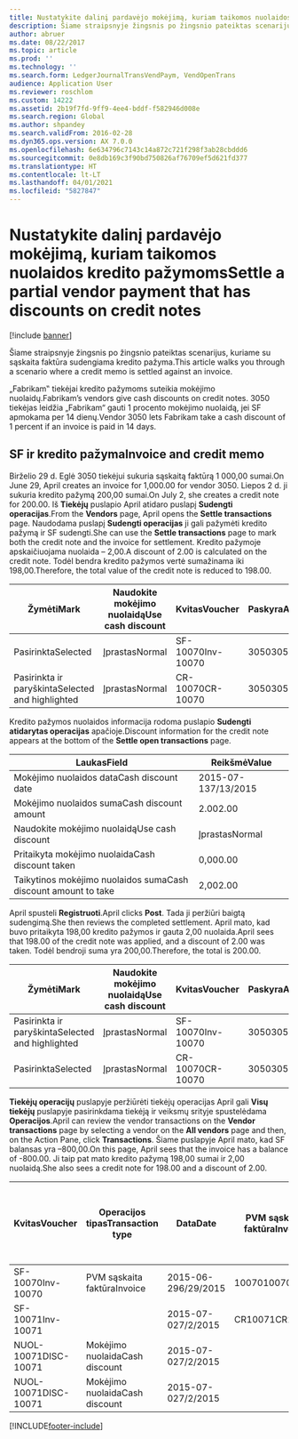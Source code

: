 ```yaml
---
title: Nustatykite dalinį pardavėjo mokėjimą, kuriam taikomos nuolaidos kredito pažymoms
description: Šiame straipsnyje žingsnis po žingsnio pateiktas scenarijus, kuriame su sąskaita faktūra sudengiama kredito pažyma.
author: abruer
ms.date: 08/22/2017
ms.topic: article
ms.prod: ''
ms.technology: ''
ms.search.form: LedgerJournalTransVendPaym, VendOpenTrans
audience: Application User
ms.reviewer: roschlom
ms.custom: 14222
ms.assetid: 2b19f7fd-9ff9-4ee4-bddf-f582946d008e
ms.search.region: Global
ms.author: shpandey
ms.search.validFrom: 2016-02-28
ms.dyn365.ops.version: AX 7.0.0
ms.openlocfilehash: 6e634796c7143c14a872c721f298f3ab28cbddd6
ms.sourcegitcommit: 0e8db169c3f90bd750826af76709ef5d621fd377
ms.translationtype: HT
ms.contentlocale: lt-LT
ms.lasthandoff: 04/01/2021
ms.locfileid: "5827847"
---
```

# <a name="settle-a-partial-vendor-payment-that-has-discounts-on-credit-notes"></a><span data-ttu-id="4df26-103">Nustatykite dalinį pardavėjo mokėjimą, kuriam taikomos nuolaidos kredito pažymoms</span><span class="sxs-lookup"><span data-stu-id="4df26-103">Settle a partial vendor payment that has discounts on credit notes</span></span>

[!include [banner](../includes/banner.md)]

<span data-ttu-id="4df26-104">Šiame straipsnyje žingsnis po žingsnio pateiktas scenarijus, kuriame su sąskaita faktūra sudengiama kredito pažyma.</span><span class="sxs-lookup"><span data-stu-id="4df26-104">This article walks you through a scenario where a credit memo is settled against an invoice.</span></span>

<span data-ttu-id="4df26-105">„Fabrikam‟ tiekėjai kredito pažymoms suteikia mokėjimo nuolaidų.</span><span class="sxs-lookup"><span data-stu-id="4df26-105">Fabrikam’s vendors give cash discounts on credit notes.</span></span> <span data-ttu-id="4df26-106">3050 tiekėjas leidžia „Fabrikam“ gauti 1 procento mokėjimo nuolaidą, jei SF apmokama per 14 dienų.</span><span class="sxs-lookup"><span data-stu-id="4df26-106">Vendor 3050 lets Fabrikam take a cash discount of 1 percent if an invoice is paid in 14 days.</span></span>

## <a name="invoice-and-credit-memo"></a><span data-ttu-id="4df26-107">SF ir kredito pažyma</span><span class="sxs-lookup"><span data-stu-id="4df26-107">Invoice and credit memo</span></span>
<span data-ttu-id="4df26-108">Birželio 29 d. Eglė 3050 tiekėjui sukuria sąskaitą faktūrą 1 000,00 sumai.</span><span class="sxs-lookup"><span data-stu-id="4df26-108">On June 29, April creates an invoice for 1,000.00 for vendor 3050.</span></span> <span data-ttu-id="4df26-109">Liepos 2 d. ji sukuria kredito pažymą 200,00 sumai.</span><span class="sxs-lookup"><span data-stu-id="4df26-109">On July 2, she creates a credit note for 200.00.</span></span> <span data-ttu-id="4df26-110">Iš **Tiekėjų** puslapio April atidaro puslapį **Sudengti operacijas**.</span><span class="sxs-lookup"><span data-stu-id="4df26-110">From the **Vendors** page, April opens the **Settle transactions** page.</span></span> <span data-ttu-id="4df26-111">Naudodama puslapį **Sudengti operacijas** ji gali pažymėti kredito pažymą ir SF sudengti.</span><span class="sxs-lookup"><span data-stu-id="4df26-111">She can use the **Settle transactions** page to mark both the credit note and the invoice for settlement.</span></span> <span data-ttu-id="4df26-112">Kredito pažymoje apskaičiuojama nuolaida – 2,00.</span><span class="sxs-lookup"><span data-stu-id="4df26-112">A discount of 2.00 is calculated on the credit note.</span></span> <span data-ttu-id="4df26-113">Todėl bendra kredito pažymos vertė sumažinama iki 198,00.</span><span class="sxs-lookup"><span data-stu-id="4df26-113">Therefore, the total value of the credit note is reduced to 198.00.</span></span>

| <span data-ttu-id="4df26-114">Žymėti</span><span class="sxs-lookup"><span data-stu-id="4df26-114">Mark</span></span>                     | <span data-ttu-id="4df26-115">Naudokite mokėjimo nuolaidą</span><span class="sxs-lookup"><span data-stu-id="4df26-115">Use cash discount</span></span> | <span data-ttu-id="4df26-116">Kvitas</span><span class="sxs-lookup"><span data-stu-id="4df26-116">Voucher</span></span>   | <span data-ttu-id="4df26-117">Paskyra</span><span class="sxs-lookup"><span data-stu-id="4df26-117">Account</span></span> | <span data-ttu-id="4df26-118">Data</span><span class="sxs-lookup"><span data-stu-id="4df26-118">Date</span></span>      | <span data-ttu-id="4df26-119">Terminas</span><span class="sxs-lookup"><span data-stu-id="4df26-119">Due date</span></span>  | <span data-ttu-id="4df26-120">PVM sąskaita faktūra</span><span class="sxs-lookup"><span data-stu-id="4df26-120">Invoice</span></span> | <span data-ttu-id="4df26-121">Suma operacijos valiuta</span><span class="sxs-lookup"><span data-stu-id="4df26-121">Amount in transaction currency</span></span> | <span data-ttu-id="4df26-122">Valiuta</span><span class="sxs-lookup"><span data-stu-id="4df26-122">Currency</span></span> | <span data-ttu-id="4df26-123">Sudengtina suma</span><span class="sxs-lookup"><span data-stu-id="4df26-123">Amount to settle</span></span> |
|--------------------------|-------------------|-----------|---------|-----------|-----------|---------|--------------------------------|----------|------------------|
| <span data-ttu-id="4df26-124">Pasirinkta</span><span class="sxs-lookup"><span data-stu-id="4df26-124">Selected</span></span>                 | <span data-ttu-id="4df26-125">Įprastas</span><span class="sxs-lookup"><span data-stu-id="4df26-125">Normal</span></span>            | <span data-ttu-id="4df26-126">SF-10070</span><span class="sxs-lookup"><span data-stu-id="4df26-126">Inv-10070</span></span> | <span data-ttu-id="4df26-127">3050</span><span class="sxs-lookup"><span data-stu-id="4df26-127">3050</span></span>    | <span data-ttu-id="4df26-128">2015-06-29</span><span class="sxs-lookup"><span data-stu-id="4df26-128">6/29/2015</span></span> | <span data-ttu-id="4df26-129">2015-07-29</span><span class="sxs-lookup"><span data-stu-id="4df26-129">7/29/2015</span></span> | <span data-ttu-id="4df26-130">10070</span><span class="sxs-lookup"><span data-stu-id="4df26-130">10070</span></span>   | <span data-ttu-id="4df26-131">–1 000,00</span><span class="sxs-lookup"><span data-stu-id="4df26-131">-1,000.00</span></span>                      | <span data-ttu-id="4df26-132">USD</span><span class="sxs-lookup"><span data-stu-id="4df26-132">USD</span></span>      | <span data-ttu-id="4df26-133">–990,00</span><span class="sxs-lookup"><span data-stu-id="4df26-133">-990.00</span></span>          |
| <span data-ttu-id="4df26-134">Pasirinkta ir paryškinta</span><span class="sxs-lookup"><span data-stu-id="4df26-134">Selected and highlighted</span></span> | <span data-ttu-id="4df26-135">Įprastas</span><span class="sxs-lookup"><span data-stu-id="4df26-135">Normal</span></span>            | <span data-ttu-id="4df26-136">CR-10070</span><span class="sxs-lookup"><span data-stu-id="4df26-136">CR-10070</span></span>  | <span data-ttu-id="4df26-137">3050</span><span class="sxs-lookup"><span data-stu-id="4df26-137">3050</span></span>    | <span data-ttu-id="4df26-138">2015-07-02</span><span class="sxs-lookup"><span data-stu-id="4df26-138">7/2/2015</span></span>  | <span data-ttu-id="4df26-139">2015-07-29</span><span class="sxs-lookup"><span data-stu-id="4df26-139">7/29/2015</span></span> |         | <span data-ttu-id="4df26-140">200,00</span><span class="sxs-lookup"><span data-stu-id="4df26-140">200.00</span></span>                         | <span data-ttu-id="4df26-141">USD</span><span class="sxs-lookup"><span data-stu-id="4df26-141">USD</span></span>      | <span data-ttu-id="4df26-142">198,00</span><span class="sxs-lookup"><span data-stu-id="4df26-142">198.00</span></span>           |

<span data-ttu-id="4df26-143">Kredito pažymos nuolaidos informacija rodoma puslapio **Sudengti atidarytas operacijas** apačioje.</span><span class="sxs-lookup"><span data-stu-id="4df26-143">Discount information for the credit note appears at the bottom of the **Settle open transactions** page.</span></span>

| <span data-ttu-id="4df26-144">Laukas</span><span class="sxs-lookup"><span data-stu-id="4df26-144">Field</span></span>                        | <span data-ttu-id="4df26-145">Reikšmė</span><span class="sxs-lookup"><span data-stu-id="4df26-145">Value</span></span>     |
|------------------------------|-----------|
| <span data-ttu-id="4df26-146">Mokėjimo nuolaidos data</span><span class="sxs-lookup"><span data-stu-id="4df26-146">Cash discount date</span></span>           | <span data-ttu-id="4df26-147">2015-07-13</span><span class="sxs-lookup"><span data-stu-id="4df26-147">7/13/2015</span></span> |
| <span data-ttu-id="4df26-148">Mokėjimo nuolaidos suma</span><span class="sxs-lookup"><span data-stu-id="4df26-148">Cash discount amount</span></span>         | <span data-ttu-id="4df26-149">2.00</span><span class="sxs-lookup"><span data-stu-id="4df26-149">2.00</span></span>      |
| <span data-ttu-id="4df26-150">Naudokite mokėjimo nuolaidą</span><span class="sxs-lookup"><span data-stu-id="4df26-150">Use cash discount</span></span>            | <span data-ttu-id="4df26-151">Įprastas</span><span class="sxs-lookup"><span data-stu-id="4df26-151">Normal</span></span>    |
| <span data-ttu-id="4df26-152">Pritaikyta mokėjimo nuolaida</span><span class="sxs-lookup"><span data-stu-id="4df26-152">Cash discount taken</span></span>          | <span data-ttu-id="4df26-153">0,00</span><span class="sxs-lookup"><span data-stu-id="4df26-153">0.00</span></span>      |
| <span data-ttu-id="4df26-154">Taikytinos mokėjimo nuolaidos suma</span><span class="sxs-lookup"><span data-stu-id="4df26-154">Cash discount amount to take</span></span> | <span data-ttu-id="4df26-155">2,00</span><span class="sxs-lookup"><span data-stu-id="4df26-155">2.00</span></span>      |

<span data-ttu-id="4df26-156">April spusteli **Registruoti**.</span><span class="sxs-lookup"><span data-stu-id="4df26-156">April clicks **Post**.</span></span> <span data-ttu-id="4df26-157">Tada ji peržiūri baigtą sudengimą.</span><span class="sxs-lookup"><span data-stu-id="4df26-157">She then reviews the completed settlement.</span></span> <span data-ttu-id="4df26-158">April mato, kad buvo pritaikyta 198,00 kredito pažymos ir gauta 2,00 nuolaida.</span><span class="sxs-lookup"><span data-stu-id="4df26-158">April sees that 198.00 of the credit note was applied, and a discount of 2.00 was taken.</span></span> <span data-ttu-id="4df26-159">Todėl bendroji suma yra 200,00.</span><span class="sxs-lookup"><span data-stu-id="4df26-159">Therefore, the total is 200.00.</span></span>

| <span data-ttu-id="4df26-160">Žymėti</span><span class="sxs-lookup"><span data-stu-id="4df26-160">Mark</span></span>                     | <span data-ttu-id="4df26-161">Naudokite mokėjimo nuolaidą</span><span class="sxs-lookup"><span data-stu-id="4df26-161">Use cash discount</span></span> | <span data-ttu-id="4df26-162">Kvitas</span><span class="sxs-lookup"><span data-stu-id="4df26-162">Voucher</span></span>   | <span data-ttu-id="4df26-163">Paskyra</span><span class="sxs-lookup"><span data-stu-id="4df26-163">Account</span></span> | <span data-ttu-id="4df26-164">Data</span><span class="sxs-lookup"><span data-stu-id="4df26-164">Date</span></span>      | <span data-ttu-id="4df26-165">Terminas</span><span class="sxs-lookup"><span data-stu-id="4df26-165">Due date</span></span>  | <span data-ttu-id="4df26-166">PVM sąskaita faktūra</span><span class="sxs-lookup"><span data-stu-id="4df26-166">Invoice</span></span>  | <span data-ttu-id="4df26-167">Suma operacijos valiuta</span><span class="sxs-lookup"><span data-stu-id="4df26-167">Amount in transaction currency</span></span> | <span data-ttu-id="4df26-168">Valiuta</span><span class="sxs-lookup"><span data-stu-id="4df26-168">Currency</span></span> | <span data-ttu-id="4df26-169">Sudengtina suma</span><span class="sxs-lookup"><span data-stu-id="4df26-169">Amount to settle</span></span> |
|--------------------------|-------------------|-----------|---------|-----------|-----------|----------|--------------------------------|----------|------------------|
| <span data-ttu-id="4df26-170">Pasirinkta ir paryškinta</span><span class="sxs-lookup"><span data-stu-id="4df26-170">Selected and highlighted</span></span> | <span data-ttu-id="4df26-171">Įprastas</span><span class="sxs-lookup"><span data-stu-id="4df26-171">Normal</span></span>            | <span data-ttu-id="4df26-172">SF-10070</span><span class="sxs-lookup"><span data-stu-id="4df26-172">Inv-10070</span></span> | <span data-ttu-id="4df26-173">3050</span><span class="sxs-lookup"><span data-stu-id="4df26-173">3050</span></span>    | <span data-ttu-id="4df26-174">2015-06-29</span><span class="sxs-lookup"><span data-stu-id="4df26-174">6/29/2015</span></span> | <span data-ttu-id="4df26-175">2015-07-29</span><span class="sxs-lookup"><span data-stu-id="4df26-175">7/29/2015</span></span> | <span data-ttu-id="4df26-176">10070</span><span class="sxs-lookup"><span data-stu-id="4df26-176">10070</span></span>    | <span data-ttu-id="4df26-177">–1 000,00</span><span class="sxs-lookup"><span data-stu-id="4df26-177">-1,000.00</span></span>                      | <span data-ttu-id="4df26-178">USD</span><span class="sxs-lookup"><span data-stu-id="4df26-178">USD</span></span>      | <span data-ttu-id="4df26-179">–200,00</span><span class="sxs-lookup"><span data-stu-id="4df26-179">-200.00</span></span>          |
| <span data-ttu-id="4df26-180">Pasirinkta</span><span class="sxs-lookup"><span data-stu-id="4df26-180">Selected</span></span>                 | <span data-ttu-id="4df26-181">Įprastas</span><span class="sxs-lookup"><span data-stu-id="4df26-181">Normal</span></span>            | <span data-ttu-id="4df26-182">CR-10070</span><span class="sxs-lookup"><span data-stu-id="4df26-182">CR-10070</span></span>  | <span data-ttu-id="4df26-183">3050</span><span class="sxs-lookup"><span data-stu-id="4df26-183">3050</span></span>    | <span data-ttu-id="4df26-184">2015-07-02</span><span class="sxs-lookup"><span data-stu-id="4df26-184">7/2/2015</span></span>  | <span data-ttu-id="4df26-185">2015-07-29</span><span class="sxs-lookup"><span data-stu-id="4df26-185">7/29/2015</span></span> | <span data-ttu-id="4df26-186">CR-10070</span><span class="sxs-lookup"><span data-stu-id="4df26-186">CR-10070</span></span> | <span data-ttu-id="4df26-187">200,00</span><span class="sxs-lookup"><span data-stu-id="4df26-187">200.00</span></span>                         | <span data-ttu-id="4df26-188">USD</span><span class="sxs-lookup"><span data-stu-id="4df26-188">USD</span></span>      | <span data-ttu-id="4df26-189">198,00</span><span class="sxs-lookup"><span data-stu-id="4df26-189">198.00</span></span>           |

<span data-ttu-id="4df26-190">**Tiekėjų operacijų** puslapyje peržiūrėti tiekėjų operacijas April gali **Visų tiekėjų** puslapyje pasirinkdama tiekėją ir veiksmų srityje spustelėdama **Operacijos**.</span><span class="sxs-lookup"><span data-stu-id="4df26-190">April can review the vendor transactions on the **Vendor transactions** page by selecting a vendor on the **All vendors** page and then, on the Action Pane, click **Transactions**.</span></span> <span data-ttu-id="4df26-191">Šiame puslapyje April mato, kad SF balansas yra –800,00.</span><span class="sxs-lookup"><span data-stu-id="4df26-191">On this page, April sees that the invoice has a balance of -800.00.</span></span> <span data-ttu-id="4df26-192">Ji taip pat mato kredito pažymą 198,00 sumai ir 2,00 nuolaidą.</span><span class="sxs-lookup"><span data-stu-id="4df26-192">She also sees a credit note for 198.00 and a discount of 2.00.</span></span>

| <span data-ttu-id="4df26-193">Kvitas</span><span class="sxs-lookup"><span data-stu-id="4df26-193">Voucher</span></span>    | <span data-ttu-id="4df26-194">Operacijos tipas</span><span class="sxs-lookup"><span data-stu-id="4df26-194">Transaction type</span></span> | <span data-ttu-id="4df26-195">Data</span><span class="sxs-lookup"><span data-stu-id="4df26-195">Date</span></span>      | <span data-ttu-id="4df26-196">PVM sąskaita faktūra</span><span class="sxs-lookup"><span data-stu-id="4df26-196">Invoice</span></span> | <span data-ttu-id="4df26-197">Operacijos valiutos debeto suma</span><span class="sxs-lookup"><span data-stu-id="4df26-197">Amount in transaction currency debit</span></span> | <span data-ttu-id="4df26-198">Operacijos valiutos kredito suma</span><span class="sxs-lookup"><span data-stu-id="4df26-198">Amount in transaction currency credit</span></span> | <span data-ttu-id="4df26-199">Likutis</span><span class="sxs-lookup"><span data-stu-id="4df26-199">Balance</span></span> | <span data-ttu-id="4df26-200">Valiuta</span><span class="sxs-lookup"><span data-stu-id="4df26-200">Currency</span></span> |
|------------|------------------|-----------|---------|--------------------------------------|---------------------------------------|---------|----------|
| <span data-ttu-id="4df26-201">SF-10070</span><span class="sxs-lookup"><span data-stu-id="4df26-201">Inv-10070</span></span>  | <span data-ttu-id="4df26-202">PVM sąskaita faktūra</span><span class="sxs-lookup"><span data-stu-id="4df26-202">Invoice</span></span>          | <span data-ttu-id="4df26-203">2015-06-29</span><span class="sxs-lookup"><span data-stu-id="4df26-203">6/29/2015</span></span> | <span data-ttu-id="4df26-204">10070</span><span class="sxs-lookup"><span data-stu-id="4df26-204">10070</span></span>   |                                      | <span data-ttu-id="4df26-205">1000,00</span><span class="sxs-lookup"><span data-stu-id="4df26-205">1,000.00</span></span>                              | <span data-ttu-id="4df26-206">–800,00</span><span class="sxs-lookup"><span data-stu-id="4df26-206">-800.00</span></span> | <span data-ttu-id="4df26-207">USD</span><span class="sxs-lookup"><span data-stu-id="4df26-207">USD</span></span>      |
| <span data-ttu-id="4df26-208">SF-10071</span><span class="sxs-lookup"><span data-stu-id="4df26-208">Inv-10071</span></span>  |                  | <span data-ttu-id="4df26-209">2015-07-02</span><span class="sxs-lookup"><span data-stu-id="4df26-209">7/2/2015</span></span>  | <span data-ttu-id="4df26-210">CR10071</span><span class="sxs-lookup"><span data-stu-id="4df26-210">CR10071</span></span> | <span data-ttu-id="4df26-211">200,00</span><span class="sxs-lookup"><span data-stu-id="4df26-211">200.00</span></span>                               |                                       | <span data-ttu-id="4df26-212">0,00</span><span class="sxs-lookup"><span data-stu-id="4df26-212">0.00</span></span>    | <span data-ttu-id="4df26-213">USD</span><span class="sxs-lookup"><span data-stu-id="4df26-213">USD</span></span>      |
| <span data-ttu-id="4df26-214">NUOL-10071</span><span class="sxs-lookup"><span data-stu-id="4df26-214">DISC-10071</span></span> |  <span data-ttu-id="4df26-215">Mokėjimo nuolaida</span><span class="sxs-lookup"><span data-stu-id="4df26-215">Cash discount</span></span>   | <span data-ttu-id="4df26-216">2015-07-02</span><span class="sxs-lookup"><span data-stu-id="4df26-216">7/2/2015</span></span>  |         | <span data-ttu-id="4df26-217">2,00</span><span class="sxs-lookup"><span data-stu-id="4df26-217">2.00</span></span>                                 |                                       | <span data-ttu-id="4df26-218">0,00</span><span class="sxs-lookup"><span data-stu-id="4df26-218">0.00</span></span>    | <span data-ttu-id="4df26-219">USD</span><span class="sxs-lookup"><span data-stu-id="4df26-219">USD</span></span>      |
| <span data-ttu-id="4df26-220">NUOL-10071</span><span class="sxs-lookup"><span data-stu-id="4df26-220">DISC-10071</span></span> |  <span data-ttu-id="4df26-221">Mokėjimo nuolaida</span><span class="sxs-lookup"><span data-stu-id="4df26-221">Cash discount</span></span>   | <span data-ttu-id="4df26-222">2015-07-02</span><span class="sxs-lookup"><span data-stu-id="4df26-222">7/2/2015</span></span>  |         |                                      | <span data-ttu-id="4df26-223">2,00</span><span class="sxs-lookup"><span data-stu-id="4df26-223">2.00</span></span>                                  | <span data-ttu-id="4df26-224">0,00</span><span class="sxs-lookup"><span data-stu-id="4df26-224">0.00</span></span>    | <span data-ttu-id="4df26-225">USD</span><span class="sxs-lookup"><span data-stu-id="4df26-225">USD</span></span>      |







[!INCLUDE[footer-include](../../includes/footer-banner.md)]